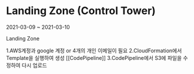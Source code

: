 # Landing Zone (Control Tower)

2021-03-09 ~ 2021-03-10

Landing Zone 

1.AWS계정과 google 계정 or 4개의 개인 이메일이 필요
2.CloudFormation에서 Template을 실행하여 생성
[[CodePipeline]]
3.CodePipeline에서 S3에 파일을 수정하여 다시 업로드

